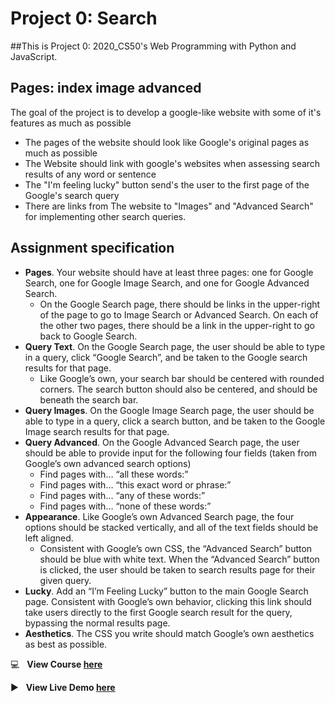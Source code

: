 # Project 0: Search

##This is Project 0: 2020_CS50's Web Programming with Python and JavaScript.

## Pages: index image advanced
The goal of the project is to develop a google-like website with some of it's features as much as possible
- The pages of the website should look like Google's original pages as much as possible
- The Website should link with google's websites when assessing search results of any word or sentence 
- The "I'm feeling lucky" button send's the user to the first page of the Google's search query
- There are links from The website to "Images" and "Advanced Search" for implementing other search queries.


## Assignment specification
- **Pages**. Your website should have at least three pages: one for Google Search, one for Google Image Search, and one for Google Advanced Search.
    - On the Google Search page, there should be links in the upper-right of the page to go to Image Search or Advanced Search. On each of the other two pages, there should be a link in the upper-right to go back to Google Search.
- **Query Text**. On the Google Search page, the user should be able to type in a query, click “Google Search”, and be taken to the Google search results for that page.
    - Like Google’s own, your search bar should be centered with rounded corners. The search button should also be centered, and should be beneath the search bar.
- **Query Images**. On the Google Image Search page, the user should be able to type in a query, click a search button, and be taken to the Google Image search results for that page.
- **Query Advanced**. On the Google Advanced Search page, the user should be able to provide input for the following four fields (taken from Google’s own advanced search options)
    - Find pages with… “all these words:”
    - Find pages with… “this exact word or phrase:”
    - Find pages with… “any of these words:”
    - Find pages with… “none of these words:”
- **Appearance**. Like Google’s own Advanced Search page, the four options should be stacked vertically, and all of the text fields should be left aligned.
    - Consistent with Google’s own CSS, the “Advanced Search” button should be blue with white text. When the “Advanced Search” button is clicked, the user should be taken to search results page for their given query.
- **Lucky**. Add an “I’m Feeling Lucky” button to the main Google Search page. Consistent with Google’s own behavior, clicking this link should take users directly to the first Google search result for the query, bypassing the normal results page.
- **Aesthetics**. The CSS you write should match Google’s own aesthetics as best as possible.

:computer: &nbsp; **View Course [here](https://www.edx.org/course/cs50s-web-programming-with-python-and-javascript)**

:arrow_forward: &nbsp; **View Live Demo [here](https://youtu.be/VkaCC0kUfLs)**

&nbsp;

